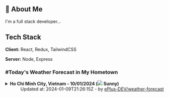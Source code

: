 ## 🚀 About Me
I'm a full stack developer...


## Tech Stack

**Client:** React, Redux, TailwindCSS

**Server:** Node, Express

### #Today's Weather Forecast in My Hometown



<details>
    <summary><b>Ho Chi Minh City, Vietnam - 10/01/2024 (<img src="https://cdn.weatherapi.com/weather/64x64/day/113.png" /> Sunny)</b>
    </summary>

    
<table>
    <tr>
        <th>Hour</th>
        <td>00:00</td><td>01:00</td><td>02:00</td><td>03:00</td><td>04:00</td><td>05:00</td><td>06:00</td><td>07:00</td><td>08:00</td><td>09:00</td><td>10:00</td><td>11:00</td><td>12:00</td><td>13:00</td><td>14:00</td><td>15:00</td><td>16:00</td><td>17:00</td><td>18:00</td><td>19:00</td><td>20:00</td><td>21:00</td><td>22:00</td><td>23:00</td>
    </tr>
    <tr>
        <th>Weather</th>
        <td><img src="https://cdn.weatherapi.com/weather/64x64/night/116.png"></img></td><td><img src="https://cdn.weatherapi.com/weather/64x64/night/113.png"></img></td><td><img src="https://cdn.weatherapi.com/weather/64x64/night/113.png"></img></td><td><img src="https://cdn.weatherapi.com/weather/64x64/night/113.png"></img></td><td><img src="https://cdn.weatherapi.com/weather/64x64/night/116.png"></img></td><td><img src="https://cdn.weatherapi.com/weather/64x64/night/113.png"></img></td><td><img src="https://cdn.weatherapi.com/weather/64x64/night/113.png"></img></td><td><img src="https://cdn.weatherapi.com/weather/64x64/day/113.png"></img></td><td><img src="https://cdn.weatherapi.com/weather/64x64/day/113.png"></img></td><td><img src="https://cdn.weatherapi.com/weather/64x64/day/113.png"></img></td><td><img src="https://cdn.weatherapi.com/weather/64x64/day/113.png"></img></td><td><img src="https://cdn.weatherapi.com/weather/64x64/day/113.png"></img></td><td><img src="https://cdn.weatherapi.com/weather/64x64/day/116.png"></img></td><td><img src="https://cdn.weatherapi.com/weather/64x64/day/116.png"></img></td><td><img src="https://cdn.weatherapi.com/weather/64x64/day/116.png"></img></td><td><img src="https://cdn.weatherapi.com/weather/64x64/day/116.png"></img></td><td><img src="https://cdn.weatherapi.com/weather/64x64/day/116.png"></img></td><td><img src="https://cdn.weatherapi.com/weather/64x64/day/116.png"></img></td><td><img src="https://cdn.weatherapi.com/weather/64x64/night/113.png"></img></td><td><img src="https://cdn.weatherapi.com/weather/64x64/night/113.png"></img></td><td><img src="https://cdn.weatherapi.com/weather/64x64/night/113.png"></img></td><td><img src="https://cdn.weatherapi.com/weather/64x64/night/113.png"></img></td><td><img src="https://cdn.weatherapi.com/weather/64x64/night/113.png"></img></td><td><img src="https://cdn.weatherapi.com/weather/64x64/night/113.png"></img></td>
    </tr>
    <tr>
        <th>Condition</th>
        <td width="200px">Partly cloudy</td><td width="200px">Clear</td><td width="200px">Clear</td><td width="200px">Clear</td><td width="200px">Partly cloudy</td><td width="200px">Clear</td><td width="200px">Clear</td><td width="200px">Sunny</td><td width="200px">Sunny</td><td width="200px">Sunny</td><td width="200px">Sunny</td><td width="200px">Sunny</td><td width="200px">Partly cloudy</td><td width="200px">Partly cloudy</td><td width="200px">Partly cloudy</td><td width="200px">Partly cloudy</td><td width="200px">Partly cloudy</td><td width="200px">Partly cloudy</td><td width="200px">Clear</td><td width="200px">Clear</td><td width="200px">Clear</td><td width="200px">Clear</td><td width="200px">Clear</td><td width="200px">Clear</td>
    </tr>
    <tr>
        <th>Temperature</th>
        <td>25 °C</td><td>24.8 °C</td><td>24.4 °C</td><td>24.1 °C</td><td>26 °C</td><td>23.7 °C</td><td>23.5 °C</td><td>24.4 °C</td><td>26.5 °C</td><td>28.7 °C</td><td>30.6 °C</td><td>32.3 °C</td><td>33.5 °C</td><td>34.4 °C</td><td>35.1 °C</td><td>35.2 °C</td><td>33.3 °C</td><td>29.9 °C</td><td>29.1 °C</td><td>27.9 °C</td><td>27.4 °C</td><td>27 °C</td><td>26.8 °C</td><td>26.3 °C</td>
    </tr>
    <tr>
        <th>Wind</th>
        <td>14.4 kph</td><td>10.8 kph</td><td>7.6 kph</td><td>6.5 kph</td><td>6.8 kph</td><td>6.1 kph</td><td>6.5 kph</td><td>6.8 kph</td><td>8.3 kph</td><td>9.4 kph</td><td>9.4 kph</td><td>9 kph</td><td>7.9 kph</td><td>7.6 kph</td><td>6.5 kph</td><td>1.1 kph</td><td>14 kph</td><td>18 kph</td><td>16.9 kph</td><td>16.9 kph</td><td>17.3 kph</td><td>17.3 kph</td><td>15.8 kph</td><td>12.2 kph</td>
    </tr>
</table>

</details>

<div align="right">
    Updated at: 2024-01-09T21:26:15Z - by <a target="_blank"
        href="https://github.com/ePlus-DEV/weather-forecast">ePlus-DEV/weather-forecast</a>
</div>
